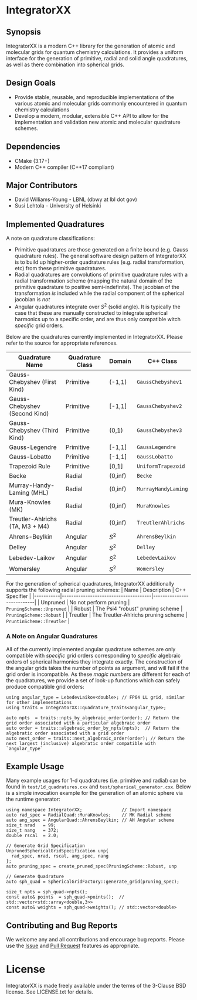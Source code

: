 # IntegratorXX

## Synopsis

IntegratorXX is a modern C++ library for the generation of atomic and molecular
grids for quantum chemistry calculations. It provides a uniform interface for
the generation of primitive, radial and solid angle quadratures, as well as
there combination into spherical grids.

## Design Goals 

* Provide stable, reusable, and reproducible implementations of the various atomic and
molecular grids commonly encountered in quantum chemistry calculations
* Develop a modern, modular, extensible C++ API to allow for the implementation
and validation new atomic and molecular quadrature schemes.

## Dependencies

* CMake (3.17+)
* Modern C++ compiler (C++17 compliant)

## Major Contributors

* David Williams-Young - LBNL (dbwy at lbl dot gov)
* Susi Lehtola - University of Helsinki

## Implemented Quadratures

A note on quadrature classifications:
* Primitive quadratures are those generated on a finite bound (e.g. Gauss quadrature rules). The general software design pattern of IntegratorXX is to build up higher-order quadrature rules (e.g. radial transformation, etc) from these primitive quadratures.
* Radial quadratures are convolutions of primitive quadrature rules with a radial transformation scheme (mapping the natural domain of the primitive quadrature to positive semi-indefinite). The jacobian of the transformation *is* included while the radial component of the spherical jacobian is *not*
* Angular quadratures integrate over $S^2$ (solid angle). It is typically the case that these are manually constructed to integrate spherical harmonics up to a specific order, and are thus only compatible witch *specific* grid orders.


Below are the quadratures currently implemented in IntegratorXX. Please refer to the
source for appropriate references.

| Quadrature Name                 | Quadrature Class | Domain  | C++ Class           |
|---------------------------------|------------------|---------|---------------------|
| Gauss-Chebyshev (First Kind)    | Primitive        | (-1,1)  | `GaussChebyshev1`   |
| Gauss-Chebyshev (Second Kind)   | Primitive        | [-1,1]  | `GaussChebyshev2`   |
| Gauss-Chebyshev (Third Kind)    | Primitive        | (0,1)   | `GaussChebyshev3`   |
| Gauss-Legendre                  | Primitive        | [-1,1]  | `GaussLegendre`     |
| Gauss-Lobatto                   | Primitive        | [-1,1]  | `GaussLobatto`      |
| Trapezoid Rule                  | Primitive        | [0,1]   | `UniformTrapezoid`  |
| Becke                           | Radial           | (0,inf) | `Becke`             |
| Murray-Handy-Laming (MHL)       | Radial           | (0,inf) | `MurrayHandyLaming` |
| Mura-Knowles (MK)               | Radial           | (0,inf) | `MuraKnowles`       |
| Treutler-Ahlrichs (TA, M3 + M4) | Radial           | (0,inf) | `TreutlerAhlrichs`  |
| Ahrens-Beylkin                  | Angular          | $S^2$   | `AhrensBeylkin`     |
| Delley                          | Angular          | $S^2$   | `Delley`            |
| Lebedev-Laikov                  | Angular          | $S^2$   | `LebedevLaikov`     |
| Womersley                       | Angular          | $S^2$   | `Womersley`         |


For the generation of spherical quadratures, IntegratorXX additionally supports the following radial pruning schemes:
| Name      | Description                          | C++ Specifier             |
|-----------|--------------------------------------|---------------------------|
| Unpruned  | No not perform pruning               | `PruningScheme::Unpruned` |
| Robust    | The Psi4 "robust" pruning scheme     | `PruningScheme::Robust`   |
| Treutler  | The Treutler-Ahlrichs pruning scheme | `PruntinScheme::Treutler` |

### A Note on Angular Quadratures

All of the currently implemented angular quadrature schemes are only compatible with *specific* grid
orders corresponding to *specific* algebraic orders of spherical harmonics they integrate exactly.
The construction of the angular grids takes the number of points as argument, and will fail if the
grid order is incompatible. As these *magic numbers* are different for each of the quadratures,
we provide a set of look-up functions which can safely produce compatible grid orders:

```
using angular_type = LebedevLaikov<double>; // FP64 LL grid, similar for other implementations
using traits = IntegratorXX::quadrature_traits<angular_type>;

auto npts  = traits::npts_by_algebraic_order(order); // Return the grid order associated with a particular algebraic order
auto order = traits::algebraic_order_by_npts(npts);  // Return the algebratic order associated with a grid order
auto next_order = traits::next_algebraic_order(order); // Return the next largest (inclusive) algebratic order compatible with `angular_type` 
```


## Example Usage

Many example usages for 1-d quadratures (i.e. primitive and radial) can be found in `test/1d_quadratures.cxx` and `test/spherical_generator.cxx`. Below is a simple invocation example for the generation of an atomic sphere via the runtime generator:
```
using namespace IntegratorXX;               // Import namespace
auto rad_spec = RadialQuad::MuraKnowles;    // MK Radial scheme
auto ang_spec = AngularQuad::AhrensBeylkin; // AH Angular scheme
size_t nrad   = 99;
size_t nang   = 372;
double rscal  = 2.0;

// Generate Grid Specification
UnprunedSphericalGridSpecification unp{
  rad_spec, nrad, rscal, ang_spec, nang
};
auto pruning_spec = create_pruned_spec(PruningScheme::Robust, unp 

// Generate Quadrature
auto sph_quad = SphericalGridFactory::generate_grid(pruning_spec);

size_t npts = sph_quad->npts();
const auto& points  = sph_quad->points();  // std::vector<std::array<double,3>>
const auto& weights = sph_quad->weights(); // std::vector<double>

```

## Contributing and Bug Reports

We welcome any and all contributions and encourage bug reports. Please use the
[Issue](https://github.com/wavefunction91/IntegratorXX/issues) and 
[Pull Request](https://github.com/wavefunction91/IntegratorXX/pulls) features as appropriate.

# License

IntegratorXX is made freely available under the terms of the 3-Clause BSD license. See
LICENSE.txt for details.

